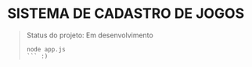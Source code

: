 <h1>SISTEMA DE CADASTRO DE JOGOS</h1>

> Status do projeto: Em desenvolvimento
>
> ```
>node app.js
> ``` :)

